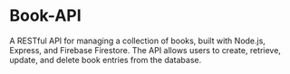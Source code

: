 # Book-API
A RESTful API for managing a collection of books, built with Node.js, Express, and Firebase Firestore. The API allows users to create, retrieve, update, and delete book entries from the database.
